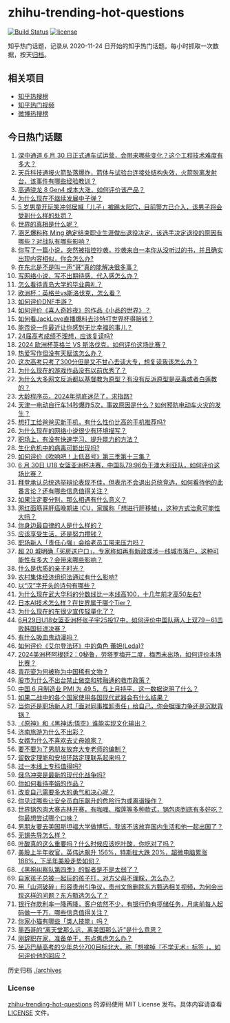 # zhihu-trending-hot-questions

[![Build Status](https://github.com/justjavac/zhihu-trending-hot-questions/workflows/ci/badge.svg?branch=master)](https://github.com/justjavac/zhihu-trending-hot-questions/actions)
[![license](https://img.shields.io/github/license/justjavac/zhihu-trending-hot-questions)](https://github.com/justjavac/zhihu-trending-hot-questions/blob/master/LICENSE)

知乎热门话题，记录从 2020-11-24
日开始的知乎热门话题。每小时抓取一次数据，按天[归档](./archives)。

## 相关项目

- [知乎热搜榜](https://github.com/justjavac/zhihu-trending-top-search)
- [知乎热门视频](https://github.com/justjavac/zhihu-trending-hot-video)
- [微博热搜榜](https://github.com/justjavac/weibo-trending-hot-search)

## 今日热门话题

<!-- BEGIN -->
<!-- 最后更新时间 Mon Jul 01 2024 05:19:53 GMT+0800 (China Standard Time) -->

1. [深中通道 6 月 30 日正式通车试运营，会带来哪些变化？这个工程技术难度有多大？](https://www.zhihu.com/question/660340179)
1. [天兵科技通报火箭坠落爆炸，箭体与试验台连接处结构失效，火箭脱离发射台，该事件有哪些经验教训？](https://www.zhihu.com/question/660371519)
1. [高通骁龙 8 Gen4 成本大涨，如何评价该产品？](https://www.zhihu.com/question/659941675)
1. [为什么现在不继续发展中子弹？](https://www.zhihu.com/question/660013902)
1. [5 岁男童开玩笑冲邻居喊「儿子」被踢太阳穴，目前警方已介入，该男子将会受到什么样的处罚？](https://www.zhihu.com/question/660258095)
1. [世界的真相是什么呢？](https://www.zhihu.com/question/492808108)
1. [涵艺爆料称 Ming 确定结束职业生涯做出退役决定，该选手决定退役的原因有哪些？对战队有哪些影响？](https://www.zhihu.com/question/660279155)
1. [你写了一篇小说，突然被指控抄袭，抄袭来自一本你从没听过的书，并且确实出现内容相似，你会怎么办?](https://www.zhihu.com/question/660210333)
1. [在东北是不是叫一声“哥”真的能解决很多事？](https://www.zhihu.com/question/374816625)
1. [写网络小说，写不出期待感，代入感怎么办？](https://www.zhihu.com/question/656230100)
1. [怎么看待青岛大学的毕业典礼？](https://www.zhihu.com/question/659903590)
1. [欧洲杯：英格兰vs斯洛伐克，怎么看？](https://www.zhihu.com/question/660341559)
1. [如何评价DNF手游？](https://www.zhihu.com/question/364125670)
1. [如何评价《喜人奇妙夜》的作品《小品的世界》？](https://www.zhihu.com/question/660169273)
1. [如何看JackLove直播爆料去沙特打世界杯得赔钱？](https://www.zhihu.com/question/660345054)
1. [能否说一件最近让你感到无比幸福的事儿？](https://www.zhihu.com/question/660115825)
1. [24届高考成绩不理想，应该复读吗?](https://www.zhihu.com/question/659791317)
1. [2024 欧洲杯英格兰 VS 斯洛伐克，如何评价这场比赛？](https://www.zhihu.com/question/660182234)
1. [热爱写作但没有天赋该怎么办？](https://www.zhihu.com/question/656427909)
1. [这次高考只考了300分但是又不甘心去读大专，想复读我该怎么办？](https://www.zhihu.com/question/660012904)
1. [为什么现在的游戏作品没有以前优秀了？](https://www.zhihu.com/question/656754727)
1. [为什么大多网文反派都以基督教为原型？有没有反派原型是巫毒或者白莲教的？](https://www.zhihu.com/question/659979014)
1. [大龄程序员，2024年彻底迷茫了，求指路?](https://www.zhihu.com/question/659981368)
1. [天津一电动自行车14秒爆炸5次，事故原因是什么？如何预防电动车火灾的发生？](https://www.zhihu.com/question/660195188)
1. [想打工给爸爸买新手机，有什么性价比高的手机推荐吗?](https://www.zhihu.com/question/656490472)
1. [为什么现在的网络小说很少有环境描写？](https://www.zhihu.com/question/575356968)
1. [职场上，有没有快速学习、提升能力的方法？](https://www.zhihu.com/question/658821225)
1. [生化危机中的病毒可能出现吗?](https://www.zhihu.com/question/34882312)
1. [如何评价《吹响吧！上低音号》第三季第十三集？](https://www.zhihu.com/question/660340418)
1. [6 月 30日 U18 女篮亚洲杯决赛，中国队79:96负于澳大利亚队，如何评价这场比赛？](https://www.zhihu.com/question/660365155)
1. [拜登承认总统选举辩论表现不佳，但表示不会退出总统竞选，如何看待他的此番言论？还有哪些信息值得关注？](https://www.zhihu.com/question/660259081)
1. [如果注定要分别，那么相遇有什么意义？](https://www.zhihu.com/question/659967853)
1. [网红面筋哥肝癌晚期进 ICU，家属称「想进行肝移植」，这种方式治愈可能性大吗？](https://www.zhihu.com/question/660285164)
1. [你身边最自律的人是什么样的？](https://www.zhihu.com/question/659544217)
1. [应该享受生活，还是努力攒钱？](https://www.zhihu.com/question/659973794)
1. [职场新人「责任心强」会给老员工带来压力吗？](https://www.zhihu.com/question/660189914)
1. [超 20 城明确「买房送户口」，专家称如再有新政或涉一线城市落户，这种可能性有多大？会带来哪些影响？](https://www.zhihu.com/question/660335117)
1. [什么是优质的亲子时光？](https://www.zhihu.com/question/659616029)
1. [农村集体经济组织法通过有什么影响?](https://www.zhihu.com/question/660264364)
1. [以“汉”字开头的诗句有哪些？](https://www.zhihu.com/question/627525374)
1. [为什么现在武大华科的分数线比一本线高100，十几年前才高50左右?](https://www.zhihu.com/question/660147444)
1. [日本AI技术怎么样？在世界属于哪个Tier？](https://www.zhihu.com/question/583961277)
1. [为什么现在的车很少宣传轻量化了？](https://www.zhihu.com/question/660110810)
1. [6月29日U18女篮亚洲杯张子宇25投17中，如何评价中国队两人上双79－61击败韩国挺进决赛？](https://www.zhihu.com/question/660296522)
1. [有什么吸血鬼动漫吗？](https://www.zhihu.com/question/372056373)
1. [如何评价《艾尔登法环》中的角色 蕾妲(Leda)?](https://www.zhihu.com/question/659475316)
1. [2024美洲杯阿根廷2：0秘鲁，劳塔罗梅开二度，梅西未出场，如何评价本场比赛？](https://www.zhihu.com/question/660332674)
1. [青花瓷为何被称为中国稀有文物？](https://www.zhihu.com/question/660307356)
1. [股市为什么不出台禁止做空和转融通的救市政策？](https://www.zhihu.com/question/660078597)
1. [中国 6 月制造业 PMI 为 49.5，与上月持平，这一数据说明了什么？](https://www.zhihu.com/question/660337330)
1. [如果二战中的各个国家使用各国现代武器会有什么结果？](https://www.zhihu.com/question/659836721)
1. [当你还是职场新人时「面对同事推卸责任」给自己，你会据理力争还是沉默背锅？](https://www.zhihu.com/question/660062743)
1. [《原神》和《黑神话:悟空》谁能实现文化输出？](https://www.zhihu.com/question/660332660)
1. [济南旅游为什么不出彩？](https://www.zhihu.com/question/343826098)
1. [女婿为什么不喜欢去丈母娘家？](https://www.zhihu.com/question/660238154)
1. [要不要为了男朋友放弃大专老师的编制？](https://www.zhihu.com/question/658163923)
1. [留数定理能和安培环路定理联系起来吗？](https://www.zhihu.com/question/593230446)
1. [过一本线上专科值得吗?](https://www.zhihu.com/question/660205069)
1. [俄乌冲突是最新的现代化战争吗?](https://www.zhihu.com/question/659773303)
1. [你如何看待李娟的作品？](https://www.zhihu.com/question/329042423)
1. [改变自己需要多大的勇气和决心呢？](https://www.zhihu.com/question/660121355)
1. [你见过哪些让安全员血压飙升的危险行为或离谱操作？](https://www.zhihu.com/question/660119449)
1. [世界锅包肉大赛吉林开赛，有咖喱、榴莲等多种款式，锅包肉到底有多好吃？你最想尝试哪个口味？](https://www.zhihu.com/question/660294008)
1. [男朋友要去美国斯坦福大学做博后，我该不该放弃国内生活和他一起出国了？](https://www.zhihu.com/question/659738892)
1. [无锡先导怎么样？](https://www.zhihu.com/question/428466299)
1. [叶酸真的这么重要吗？什么时候应该吃叶酸，你吃对了吗？](https://www.zhihu.com/question/660341451)
1. [美股上半年收官，英伟达飙升 156%，特斯拉大跌 20%，超微电脑累涨 188%，下半年美股走势如何？](https://www.zhihu.com/question/660271189)
1. [《黑袍纠察队第四季》的智者是不是太弱了？](https://www.zhihu.com/question/659633335)
1. [自家孩子总被一起玩的孩子打，对方父母不理睬，怎么办？](https://www.zhihu.com/question/659966259)
1. [用「山河破碎」形容贵州引争议‍，贵州文旅删除东方甄选相关视频，为何会出现这样的问题？东方甄选怎么了？](https://www.zhihu.com/question/660244409)
1. [银行存款利率一降再降，客户依然不少，有银行仍有揽储任务，月底前每人起码做一千万，哪些信息值得关注？](https://www.zhihu.com/question/660247009)
1. [你家小猫有哪些「类人技能」吗？](https://www.zhihu.com/question/657777069)
1. [墨西哥的“离天堂那么远，离美国那么近”是什么意思？](https://www.zhihu.com/question/271368444)
1. [刚辞职在家，准备单干，有点焦虑怎么办？](https://www.zhihu.com/question/660244725)
1. [坐迈巴赫高考的少年总分700目标北大，称「想摘掉『不学无术』标签 」，如何评价他的回应？](https://www.zhihu.com/question/659949475)

<!-- END -->

历史归档 [./archives](./archives)

### License

[zhihu-trending-hot-questions](https://github.com/justjavac/zhihu-trending-hot-questions)
的源码使用 MIT License 发布。具体内容请查看 [LICENSE](./LICENSE) 文件。

